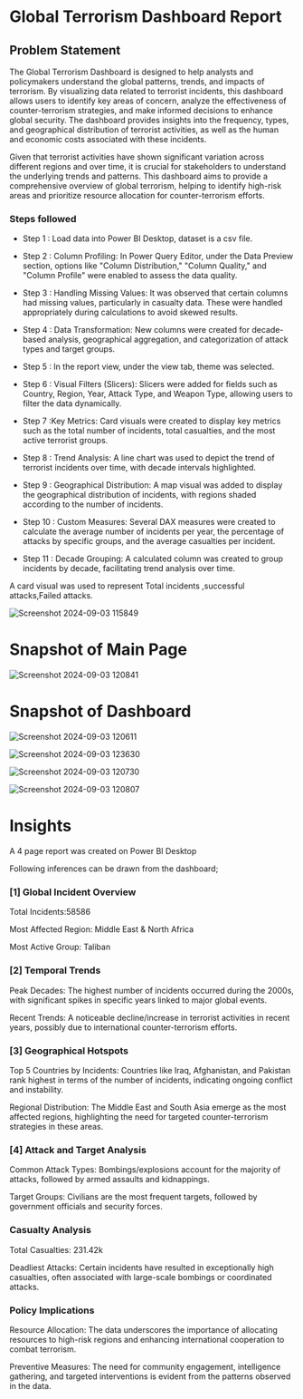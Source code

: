 

# Global Terrorism Dashboard Report

## Problem Statement

The Global Terrorism Dashboard is designed to help analysts and policymakers understand the global patterns, trends, and impacts of terrorism. By visualizing data related to terrorist incidents, this dashboard allows users to identify key areas of concern, analyze the effectiveness of counter-terrorism strategies, and make informed decisions to enhance global security. The dashboard provides insights into the frequency, types, and geographical distribution of terrorist activities, as well as the human and economic costs associated with these incidents.

Given that terrorist activities have shown significant variation across different regions and over time, it is crucial for stakeholders to understand the underlying trends and patterns. This dashboard aims to provide a comprehensive overview of global terrorism, helping to identify high-risk areas and prioritize resource allocation for counter-terrorism efforts.


### Steps followed 

- Step 1 : Load data into Power BI Desktop, dataset is a csv file.

- Step 2 : Column Profiling: In Power Query Editor, under the Data Preview section, options like "Column Distribution," "Column Quality," and "Column Profile" were enabled to assess the data quality.

- Step 3 : Handling Missing Values: It was observed that certain columns had missing values, particularly in casualty data. These were handled appropriately during calculations to avoid skewed results.

- Step 4 : Data Transformation: New columns were created for decade-based analysis, geographical aggregation, and categorization of attack types and target groups.
 
- Step 5 : In the report view, under the view tab, theme was selected.

- Step 6 : Visual Filters (Slicers): Slicers were added for fields such as Country, Region, Year, Attack Type, and Weapon Type, allowing users to filter the data dynamically. 
- Step 7 :Key Metrics: Card visuals were created to display key metrics such as the total number of incidents, total casualties, and the most active terrorist groups.


- Step 8 : Trend Analysis: A line chart was used to depict the trend of terrorist incidents over time, with decade intervals highlighted.
- Step 9 : Geographical Distribution: A map visual was added to display the geographical distribution of incidents, with regions shaded according to the number of incidents. 
- Step 10 : Custom Measures: Several DAX measures were created to calculate the average number of incidents per year, the percentage of attacks by specific groups, and the average casualties per incident.



        
- Step 11 : Decade Grouping: A calculated column was created to group incidents by decade, facilitating trend analysis over time.
        
A card visual was used to represent Total incidents ,successful attacks,Failed attacks.

![Screenshot 2024-09-03 115849](https://github.com/user-attachments/assets/ce695db4-0a9a-4a53-9ab1-c1e739ceb57e)

        

# Snapshot of Main Page

![Screenshot 2024-09-03 120841](https://github.com/user-attachments/assets/a6240e47-08e5-4a04-a3f2-a25baa79ac0a)

# Snapshot of Dashboard

![Screenshot 2024-09-03 120611](https://github.com/user-attachments/assets/a64b6448-d98c-4d02-aa77-8bf165f8f25f)

![Screenshot 2024-09-03 123630](https://github.com/user-attachments/assets/cab4bdb6-5fa2-448a-b116-cd5a51242652)

![Screenshot 2024-09-03 120730](https://github.com/user-attachments/assets/08d5428b-9d7c-40ec-bb0a-822269e28568)




![Screenshot 2024-09-03 120807](https://github.com/user-attachments/assets/d4cda415-4f20-498f-8c55-4a038fc37384)


# Insights

A 4 page report was created on Power BI Desktop 

Following inferences can be drawn from the dashboard;

### [1]  Global Incident Overview


Total Incidents:58586

Most Affected Region: Middle East & North Africa

Most Active Group: Taliban
           
### [2] Temporal Trends


Peak Decades: The highest number of incidents occurred during the 2000s, with significant spikes in specific years linked to major global events.

Recent Trends: A noticeable decline/increase in terrorist activities in recent years, possibly due to international counter-terrorism efforts.  
  
  ### [3] Geographical Hotspots 
  Top 5 Countries by Incidents: Countries like Iraq, Afghanistan, and Pakistan rank highest in terms of the number of incidents, indicating ongoing conflict and instability.

Regional Distribution: The Middle East and South Asia emerge as the most affected regions, highlighting the need for targeted counter-terrorism strategies in these areas.

 ### [4] Attack and Target Analysis
 

Common Attack Types: Bombings/explosions account for the majority of attacks, followed by armed assaults and kidnappings.

Target Groups: Civilians are the most frequent targets, followed by government officials and security forces.
 
 ### Casualty Analysis
 
Total Casualties: 231.42k

Deadliest Attacks: Certain incidents have resulted in exceptionally high casualties, often associated with large-scale bombings or coordinated attacks.
         
### Policy Implications

Resource Allocation: The data underscores the importance of allocating resources to high-risk regions and enhancing international cooperation to combat terrorism.

Preventive Measures: The need for community engagement, intelligence gathering, and targeted interventions is evident from the patterns observed in the data.


